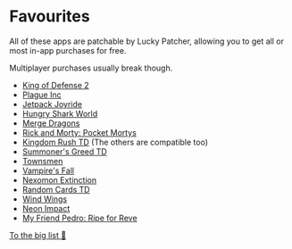 # Favourites

All of these apps are patchable by Lucky Patcher, allowing you to get all or most in-app purchases for free. 

Multiplayer purchases usually break though. 

- [King of Defense 2](https://play.google.com/store/apps/details?id=com.Gcenter.KingofDefense2.epic.towerdefense&hl=en&gl=us)
- [Plague Inc](https://play.google.com/store/apps/details?id=com.miniclip.plagueinc&hl=en&gl=us)
- [Jetpack Joyride](https://play.google.com/store/apps/details?id=com.halfbrick.jetpackjoyride&hl=en&gl=us)
- [Hungry Shark World](https://play.google.com/store/apps/details?id=com.ubisoft.hungrysharkworld&hl=en&gl=us)
- [Merge Dragons](https://play.google.com/store/apps/details?id=com.gramgames.mergedragons&hl=en&gl=us)
- [Rick and Morty: Pocket Mortys](https://play.google.com/store/apps/details?id=com.turner.pocketmorties&hl=en&gl=us)
- [Kingdom Rush TD](https://play.google.com/store/apps/details?id=com.ironhidegames.android.kingdomrush&hl=en&gl=us) (The others are compatible too)
- [Summoner's Greed TD](https://play.google.com/store/apps/details?id=com.pixio.google.mtd&hl=en&gl=us)
- [Townsmen](https://play.google.com/store/apps/details?id=com.hg.townsmen7free&hl=en&gl=us)
- [Vampire's Fall](https://play.google.com/store/apps/details?id=com.earlymorningstudio.vampiresfall2&hl=en&gl=us)
- [Nexomon Extinction](https://play.google.com/store/apps/details?id=com.vewointeractive.nexomon.extinction&hl=en&gl=US)
- [Random Cards TD](https://play.google.com/store/apps/details?id=com.FigaseGame.MagicBattleMergeRandomCards&hl=en&gl=US)
- [Wind Wings](https://play.google.com/store/apps/details?id=com.Wind.wings.Space.Shooter&hl=en&gl=US)
- [Neon Impact](https://play.google.com/store/apps/details?id=com.lemonjamgames.neonimpact&hl=en&gl=US)
- [My Friend Pedro: Ripe for Reve](https://play.google.com/store/apps/details?id=com.devolverdigital.myfriendpedro&hl=en)

[To the big list 🚀](/#apps)
